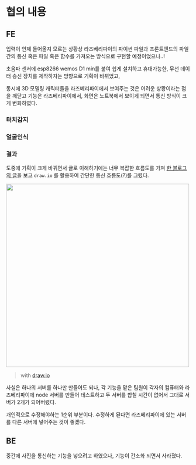 # 협의 내용

## FE

입력이 언제 들어올지 모르는 상황상 라즈베리파이의 파이썬 파일과 프론트엔드의 파일 간의 통신 혹은 파일 혹은 함수를 가져오는 방식으로 구현할 예정이었으나..!

초음파 센서에 esp8266 wemos D1 min를 붙여 쉽게 설치하고 휴대가능한, 무선 데이터 송신 장치를 제작하자는 방향으로 기획이 바뀌었고,

동시에 3D 모델링 캐릭터들을 라즈베리파이에서 보여주는 것은 어려운 상황이라는 점을 깨닫고 기능은 라즈베리파이에서, 화면은 노트북에서 보이게 되면서 통신 방식이 크게 변화하였다.

### 터치감지



### 얼굴인식



### 결과

도중에 기획이 크게 바뀌면서 글로 이해하기에는 너무 복잡한 흐름도를 가져 [한 블로그의 글](https://blog.naver.com/PostView.nhn?blogId=is_king&logNo=221539545122)을 보고 `draw.io` 를 활용하여 간단한 통신 흐름도(?)를 그렸다.

<img src="https://user-images.githubusercontent.com/19484971/185294578-ad6241b8-ab41-41b2-bb18-1790a4928d9e.png" width=500>

> with [draw.io](https://www.draw.io/)

사실은 하나의 서버를 하나만 만들어도 되나, 각 기능을 맡은 팀원이 각자의 컴퓨터와 라즈베리파이에 node 서버를 만들어 테스트하고 두 서버를 합칠 시간이 없어서 그대로 서버가 2개가 되어버렸다.

개인적으로 수정해야하는 1순위 부분이다. 수정하게 된다면 라즈베리파이에 있는 서버를 다른 서버에 넣어주는 것이 좋겠다.

## BE

중간에 사진을 통신하는 기능을 넣으려고 하였으나, 기능이 간소화 되면서 사라졌다.